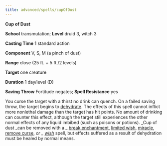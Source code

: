 ```yaml
---
title: advanced/spells/cupOfDust
---
```

 **Cup of Dust**

**School** transmutation; **Level** druid 3, witch 3

**Casting Time** 1 standard action

**Component** V, S, M (a pinch of dust)

**Range** close (25 ft. + 5 ft./2 levels)

**Target** one creature

**Duration** 1 day/level (D)

**Saving Throw** Fortitude negates; **Spell Resistance** yes

You curse the target with a thirst no drink can quench. On a failed saving throw, the target begins to [dehydrate](../../environment#_starvation-and-thirst). The effects of this spell cannot inflict more nonlethal damage than the target has hit points. No amount of drinking can counter this effect, although the target still experiences the other normal effects of any liquid imbibed (such as poisons or potions). _Cup of dust _can be removed with a _ [break enchantment](../../spells/breakEnchantment#_break-enchantment), [limited wish](../../spells/limitedWish#_limited-wish), [miracle](../../spells/miracle#_miracle), [remove curse](../../spells/removeCurse#_remove-curse), _or _ [wish](../../spells/wish#_wish)_ spell, but effects suffered as a result of dehydration must be healed by normal means.

